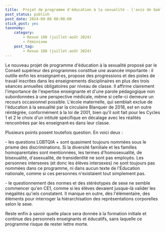 ```yaml
---
title:  Projet de programme d'éducation à la sexualité - l'avis de Gaël Pasquier*
post_status: publish
post_date: 2024-09-08 08:00:00
stick_post: yes
taxonomy:
    category:
        - Revue 108 (juillet-août 2024)
        - Féminisme
    post_tag:
        - Revue 108 (juillet-août 2024)
---
```




Le nouveau projet de programme d'éducation à la sexualité proposé par le Conseil supérieur des programmes constitue une avancée importante : il outille enfin les enseignant·es, propose des progressions et des pistes de travail inscrites dans les enseignements disciplinaires en plus des trois séances annuelles obligatoires par niveau de classe. Il affirme clairement l'importance de l'expertise enseignante et d'une parole pédagogique non subordonnées à une perspective médicale, même si celle-ci demeure un recours occasionnel possible. L'école maternelle, qui semblait exclue de l'éducation à la sexualité par la circulaire Blanquer de 2018, est en outre réintégrée, conformément à la loi de 2001, bien qu'il soit fait pour les Cycles 1 et 2 le choix d'un intitulé spécifique en décalage avec les réalités rencontrées par les enseignant·es dans leur classe.

Plusieurs points posent toutefois question. En voici deux :

- les questions LGBTQIA + sont quasiment toujours nommées sous le prisme des discriminations. Si la diversité familiale et les familles homoparentales sont mentionnées, les termes d'homosexualité, de bisexualité, d'asexualité, de transidentité ne sont pas employés. Les personnes intersexes (et donc les élèves intersexes) ne sont toujours pas nommées dans ce programme, ni dans aucun texte de l'Éducation nationale, comme si ces personnes n'existaient tout simplement pas.

- le questionnement des normes et des stéréotypes de sexe ne semble commencer qu'en CE1, comme si les élèves devaient jusque-là valider les inégalités qu'iels constatent. Il manque en outre, dès l'élémentaire, des éléments pour interroger la hiérarchisation des représentations corporelles selon le sexe.

Reste enfin à savoir quelle place sera donnée à la formation initiale et continue des personnels enseignants et éducatifs, sans laquelle ce programme risque de rester lettre morte.
